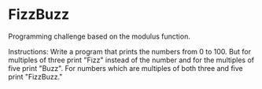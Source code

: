 # FizzBuzz
Programming challenge based on the modulus function.

Instructions:
Write a program that prints the numbers from 0 to 100. But for multiples of three print "Fizz" instead of the number and for the multiples of five print "Buzz". For numbers which are multiples of both three and five print "FizzBuzz."

